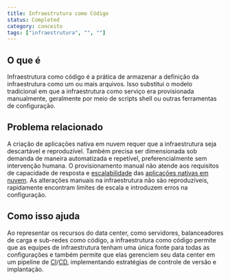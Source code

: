 ```yaml
---
title: Infraestrutura como Código
status: Completed
category: conceito
tags: ["infraestrutura", "", ""]
---
```


## O que é

Infraestrutura como código é a prática de armazenar a definição da infraestrutura como um ou mais arquivos. Isso substitui o modelo tradicional em que a infraestrutura como serviço era provisionada manualmente, geralmente por meio de scripts shell ou outras ferramentas de configuração.

## Problema relacionado

A criação de aplicações nativa em nuvem requer que a infraestrutura seja descartável e reproduzível. Também precisa ser dimensionada sob demanda de maneira automatizada e repetível, preferencialmente sem intervenção humana. O provisionamento manual não atende aos requisitos de capacidade de resposta e [escalabilidade](/scalability/) das [aplicações nativas em nuvem](/pt-br/cloud-native-apps/). As alterações manuais na infraestrutura não são reproduzíveis, rapidamente encontram limites de escala e introduzem erros na configuração.

## Como isso ajuda

Ao representar os recursos do data center, como servidores, balanceadores de carga e sub-redes como código, a infraestrutura como código permite que as equipes de infraestrutura tenham uma única fonte para todas as configurações e também permite que elas gerenciem seu data center em um pipeline de [CI](/pt-br/continuous-integration/)/[CD](/pt-br/continuous-delivery/), implementando estratégias de controle de versão e implantação.
